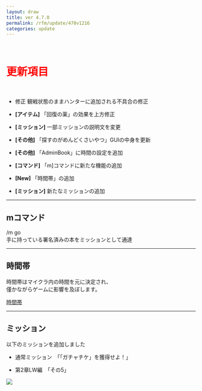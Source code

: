 ```yaml
---
layout: draw
title: ver 4.7.0
permalink: /rfm/update/470v1216
categories: update
---
```



<br>
<h1 id="1"><font color="red">更新項目</font></h1><br>

+ <span class="link-badge">修正</span> 観戦状態のままハンターに追加される不具合の修正

+ **[アイテム]** 「回復の薬」の効果を上方修正

+ **[ミッション]** 一部ミッションの説明文を変更

+ **[その他]** 「探すのがめんどくさいやつ」GUIの中身を更新  

+ **[その他]** 「AdminBook」に時間の設定を追加  

+ **[コマンド]** 「m]コマンドに新たな機能の追加  

+ **[New]** 「時間帯」の追加

+ **[ミッション]** 新たなミッションの追加




---------------------  
## mコマンド
  
/m go   
手に持っている署名済みの本をミッションとして通達

----------------------
## 時間帯
  
時間帯はマイクラ内の時間を元に決定され、  
僅かながらゲームに影響を及ぼします。  

[時間帯](http://web.njj12.net/rfm/climetime)
  
  

----------------------
## ミッション


以下のミッションを追加しました  

+ 通常ミッション　「「ガチャチケ」を獲得せよ！」
  
+ 第2章LW編　「その5」 

<a><img src="http://web.njj12.net/public/images/LW5-3.png"></a><br>
  

